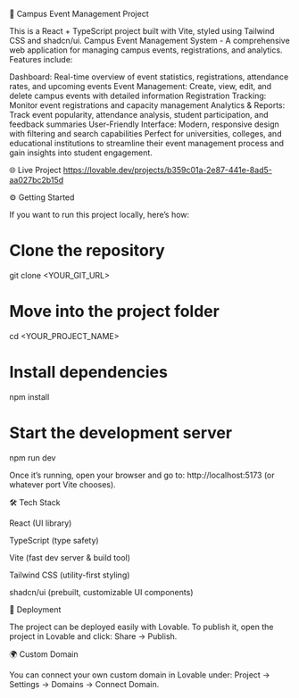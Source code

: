 🚀 Campus Event Management  Project

This is a React + TypeScript project built with Vite, styled using Tailwind CSS and shadcn/ui.
Campus Event Management System - A comprehensive web application for managing campus events, registrations, and analytics. Features include:

Dashboard: Real-time overview of event statistics, registrations, attendance rates, and upcoming events
Event Management: Create, view, edit, and delete campus events with detailed information
Registration Tracking: Monitor event registrations and capacity management
Analytics & Reports: Track event popularity, attendance analysis, student participation, and feedback summaries
User-Friendly Interface: Modern, responsive design with filtering and search capabilities
Perfect for universities, colleges, and educational institutions to streamline their event management process and gain insights into student engagement.

🌐 Live Project
https://lovable.dev/projects/b359c01a-2e87-441e-8ad5-aa027bc2b15d

⚙️ Getting Started

If you want to run this project locally, here’s how:

# Clone the repository
git clone <YOUR_GIT_URL>

# Move into the project folder
cd <YOUR_PROJECT_NAME>

# Install dependencies
npm install

# Start the development server
npm run dev


Once it’s running, open your browser and go to:
http://localhost:5173
 (or whatever port Vite chooses).

🛠️ Tech Stack

React (UI library)

TypeScript (type safety)

Vite (fast dev server & build tool)

Tailwind CSS (utility-first styling)

shadcn/ui (prebuilt, customizable UI components)

🚀 Deployment

The project can be deployed easily with Lovable.
To publish it, open the project in Lovable and click:
Share → Publish.

🌍 Custom Domain

You can connect your own custom domain in Lovable under:
Project → Settings → Domains → Connect Domain.
